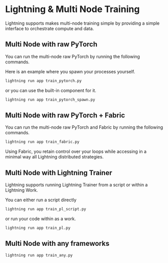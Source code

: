 # Lightning & Multi Node Training

Lightning supports makes multi-node training simple by providing a simple interface to orchestrate compute and data.

## Multi Node with raw PyTorch

You can run the multi-node raw PyTorch by running the following commands.

Here is an example where you spawn your processes yourself.

```bash
lightning run app train_pytorch.py
```

or you can use the built-in component for it.

```bash
lightning run app train_pytorch_spawn.py
```

## Multi Node with raw PyTorch + Fabric

You can run the multi-node raw PyTorch and Fabric by running the following commands.

```bash
lightning run app train_fabric.py
```

Using Fabric, you retain control over your loops while accessing in a minimal way all Lightning distributed strategies.

## Multi Node with Lightning Trainer

Lightning supports running Lightning Trainer from a script or within a Lightning Work.

You can either run a script directly

```bash
lightning run app train_pl_script.py
```

or run your code within as a work.

```bash
lightning run app train_pl.py
```

## Multi Node with any frameworks

```bash
lightning run app train_any.py
```
